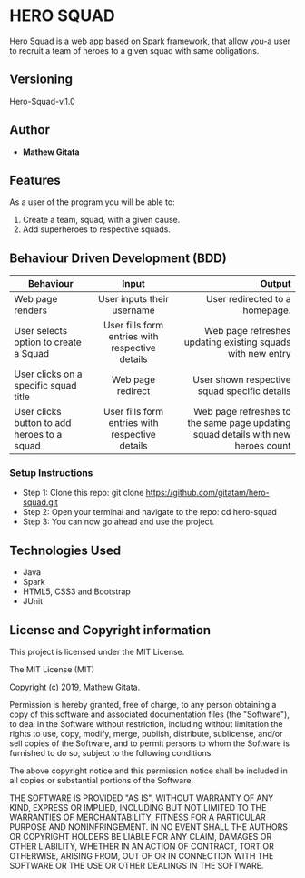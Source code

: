 # HERO SQUAD

Hero Squad is a web app based on Spark framework, that allow you-a user to recruit a team of heroes to a given squad with same obligations.

## Versioning

 Hero-Squad-v.1.0

## Author

* **Mathew Gitata**

## Features

As a user of the program you will be able to:

1. Create a team, squad, with a given cause.
2. Add superheroes to respective squads.



## Behaviour Driven Development (BDD)
|Behaviour 	           |    Input 	                 |      Output          |
|----------------------------------------------|:-----------------------------------:|-----------------------------:|       
|Web page renders     |User inputs their username |  User redirected to a homepage.
|User selects option to create a Squad | User fills form entries with respective details |  Web page refreshes updating existing squads with new entry
|User clicks on a specific squad title | Web page redirect | User shown respective squad specific details
|User clicks button to add heroes to a squad| User fills form entries with respective details | Web page refreshes to the same page updating squad details with new heroes count


### Setup Instructions

* Step 1:
Clone this repo: git clone https://github.com/gitatam/hero-squad.git
* Step 2:
Open your terminal and navigate to the repo: cd hero-squad
* Step 3:
You can now go ahead and use the project.


## Technologies Used

* Java
* Spark
* HTML5, CSS3 and Bootstrap
* JUnit



## License and Copyright information

This project is licensed under the MIT License.

The MIT License (MIT)

Copyright (c) 2019, Mathew Gitata.

Permission is hereby granted, free of charge, to any person obtaining a copy of this software and associated documentation files (the "Software"), to deal in the Software without restriction, including without limitation the rights to use, copy, modify, merge, publish, distribute, sublicense, and/or sell copies of the Software, and to permit persons to whom the Software is furnished to do so, subject to the following conditions:

The above copyright notice and this permission notice shall be included in all copies or substantial portions of the Software.

THE SOFTWARE IS PROVIDED "AS IS", WITHOUT WARRANTY OF ANY KIND, EXPRESS OR IMPLIED, INCLUDING BUT NOT LIMITED TO THE WARRANTIES OF MERCHANTABILITY, FITNESS FOR A PARTICULAR PURPOSE AND NONINFRINGEMENT. IN NO EVENT SHALL THE AUTHORS OR COPYRIGHT HOLDERS BE LIABLE FOR ANY CLAIM, DAMAGES OR OTHER LIABILITY, WHETHER IN AN ACTION OF CONTRACT, TORT OR OTHERWISE, ARISING FROM, OUT OF OR IN CONNECTION WITH THE SOFTWARE OR THE USE OR OTHER DEALINGS IN THE SOFTWARE.
